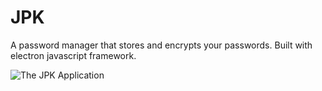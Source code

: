 # JPK
A password manager that stores and encrypts your passwords. Built with electron javascript framework.

![The JPK Application](https://github.com/johnathantam/JPK/blob/main/previewImages/preview.png?raw=true)